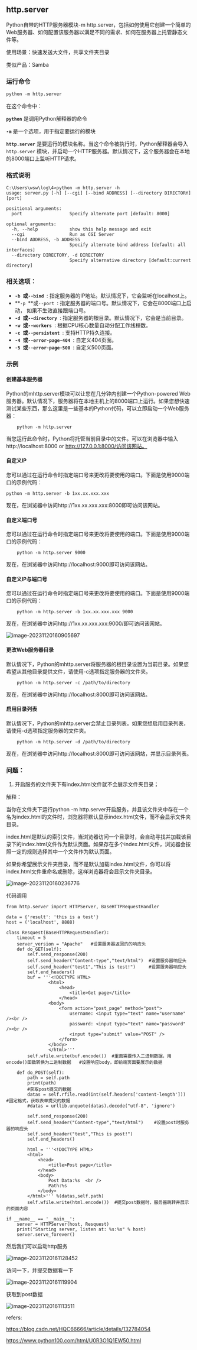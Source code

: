 ## http.server

Python自带的HTTP服务器模块-m http.server，包括如何使用它创建一个简单的Web服务器、如何配置该服务器以满足不同的需求、如何在服务器上托管静态文件等。

使用场景：快速发送大文件，共享文件夹目录

类似产品：Samba

### 运行命令

```python
python -m http.server
```

在这个命令中：

**`python`** 是调用Python解释器的命令

**`-m`** 是一个选项，用于指定要运行的模块

**`http.server`** 是要运行的模块名称。当这个命令被执行时，Python解释器会导入 `http.server` 模块，并启动一个HTTP服务器。默认情况下，这个服务器会在本地的8000端口上监听HTTP请求。

### 格式说明

```
C:\Users\wsw\log\4>python -m http.server -h
usage: server.py [-h] [--cgi] [--bind ADDRESS] [--directory DIRECTORY] [port]

positional arguments:
  port                  Specify alternate port [default: 8000]

optional arguments:
  -h, --help            show this help message and exit
  --cgi                 Run as CGI Server
  --bind ADDRESS, -b ADDRESS
                        Specify alternate bind address [default: all interfaces]
  --directory DIRECTORY, -d DIRECTORY
                        Specify alternative directory [default:current directory]

```



### 相关选项：

- **`-b `**或**`--bind `**: 指定服务器的IP地址。默认情况下，它会监听在localhost上。
- **`-p `**或`--port `: 指定服务器的端口号。默认情况下，它会在8000端口上启动， 如果不生效直接跟端口号。
- **`-d `**或**`--directory `**: 指定服务器的根目录。默认情况下，它会是当前目录。
- **`-w `**或**`--workers `**: 根据CPU核心数量自动分配工作线程数。
- **`-c `**或**`--persistent `**: 支持HTTP持久连接。
- **`-4 `**或**`--error-page-404 `**: 自定义404页面。
- **`-5 `**或**`--error-page-500 `**: 自定义500页面。

### 示例

#### 创建基本服务器

Python的mhttp.server模块可以让您在几分钟内创建一个Python-powered Web服务器。默认情况下，服务器将在本地主机上的8000端口上运行。如果您想快速测试某些东西，那么这里是一些基本的Python代码，可以立即启动一个Web服务器：

```
    python -m http.server
```

当您运行此命令时，Python将托管当前目录中的文件。可以在浏览器中输入http://localhost:8000 or  http://127.0.0.1:8000/访问该网站。

#### 自定义IP

您可以通过在运行命令时指定端口号来更改将要使用的端口。下面是使用9000端口的示例代码：

```
python -m http.server -b 1xx.xx.xxx.xxx
```

现在，在浏览器中访问http://1xx.xx.xxx.xxx:8000即可访问该网站。

#### 自定义端口号

您可以通过在运行命令时指定端口号来更改将要使用的端口。下面是使用9000端口的示例代码：

```
    python -m http.server 9000
```

现在，在浏览器中访问http://localhost:9000即可访问该网站。

#### 自定义IP与端口号

您可以通过在运行命令时指定端口号来更改将要使用的端口。下面是使用9000端口的示例代码：

```
    python -m http.server -b 1xx.xx.xxx.xxx 9000
```

现在，在浏览器中访问http://1xx.xx.xxx.xxx:9000/即可访问该网站。

![image-20231120160905697](python_http.server.assets/image-20231120160905697.png)

#### 更改Web服务器目录

默认情况下，Python的mhttp.server将服务器的根目录设置为当前目录。如果您希望从其他目录提供文件，请使用-c选项指定服务器的文件夹。

```
    python -m http.server -c /path/to/directory
```

现在，在浏览器中访问http://localhost:8000即可访问该网站。

#### 启用目录列表

默认情况下，Python的mhttp.server会禁止目录列表。如果您想启用目录列表，请使用-d选项指定服务器的文件夹。

```
    python -m http.server -d /path/to/directory
```

现在，在浏览器中访问http://localhost:8000即可访问该网站，并显示目录列表。







### 问题：

1. 开启服务的文件夹下有index.html文件就不会展示文件夹目录；

 解释：

当你在文件夹下运行python -m http.server开启服务，并且该文件夹中存在一个名为index.html的文件时，浏览器将默认显示index.html文件，而不会显示文件夹目录。

index.html是默认的索引文件，当浏览器访问一个目录时，会自动寻找并加载该目录下的index.html文件作为默认页面。如果存在多个index.html文件，浏览器会按照一定的规则选择其中一个文件作为默认页面。

如果你希望展示文件夹目录，而不是默认加载index.html文件，你可以将index.html文件重命名或删除，这样浏览器将会显示文件夹目录。





![image-20231120160236776](python_http.server.assets/image-20231120160236776.png)

代码调用

    from http.server import HTTPServer, BaseHTTPRequestHandler
     
    data = {'result': 'this is a test'}
    host = ('localhost', 8888)
     
    class Resquest(BaseHTTPRequestHandler):
        timeout = 5
        server_version = "Apache"   #设置服务器返回的的响应头 
        def do_GET(self):
            self.send_response(200)
            self.send_header("Content-type","text/html")  #设置服务器响应头
            self.send_header("test1","This is test!")     #设置服务器响应头
            self.end_headers()
            buf = '''<!DOCTYPE HTML>
                    <html>
                        <head>
                            <title>Get page</title>
                        </head>
                    <body>
                        <form action="post_page" method="post">
                            username: <input type="text" name="username" /><br />
                            password: <input type="text" name="password" /><br />
                            <input type="submit" value="POST" />
                        </form>
                    </body>
                    </html>'''
            self.wfile.write(buf.encode())  #里面需要传入二进制数据，用encode()函数转换为二进制数据   #设置响应body，即前端页面要展示的数据
     
        def do_POST(self):
            path = self.path
            print(path)
            #获取post提交的数据
            datas = self.rfile.read(int(self.headers['content-length']))    #固定格式，获取表单提交的数据
            #datas = urllib.unquote(datas).decode("utf-8", 'ignore')
     
            self.send_response(200)
            self.send_header("Content-type","text/html")    #设置post时服务器的响应头
            self.send_header("test","This is post!")
            self.end_headers()
     
            html = '''<!DOCTYPE HTML>
            <html>
                <head>
                    <title>Post page</title>  
                </head>
                <body>
                    Post Data:%s  <br />
                    Path:%s
                </body>
            </html>''' %(datas,self.path)
            self.wfile.write(html.encode())  #提交post数据时，服务器跳转并展示的页面内容
     
    if __name__ == '__main__':
        server = HTTPServer(host, Resquest)
        print("Starting server, listen at: %s:%s" % host)
        server.serve_forever()


然后我们可以启动http服务

![image-20231120161128452](python_http.server.assets/image-20231120161128452.png)

访问一下，并提交数据看一下

![image-20231120161119904](python_http.server.assets/image-20231120161119904.png)

获取到post数据


![image-20231120161113511](python_http.server.assets/image-20231120161113511.png)



refers:

https://blog.csdn.net/HQC66666/article/details/132784054

https://www.python100.com/html/U0R3O1Q1EW50.html